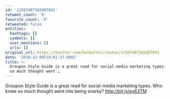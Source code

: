 ```yaml
---
id: '12567487182807041'
retweet_count: '0'
favorite_count: '0'
retweeted: false
entities:
  hashtags: []
  symbols: []
  user_mentions: []
  urls: []
original_url: https://twitter.com/benbalter/status/12567487182807041
date: '2010-12-08T18:01:37.000Z'
title: >-
  Groupon Style Guide is a great read for social-media marketing types. Who knew
  so much thought went …
---
```


Groupon Style Guide is a great read for social-media marketing types. Who knew so much thought went into being snarky? http://bit.ly/ey63TM
